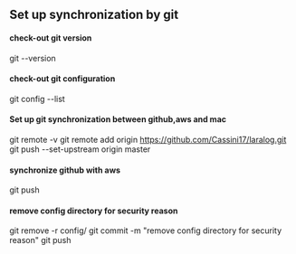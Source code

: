 ## Set up synchronization by git

#### check-out git version
git --version

#### check-out git configuration
git config --list

#### Set up git synchronization between github,aws and mac
git remote -v
git remote add origin https://github.com/Cassini17/laralog.git
git push --set-upstream origin master

#### synchronize github with aws
git push

#### remove config directory for security reason
git remove -r config/
git commit -m "remove config directory for security reason"
git push


